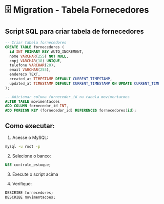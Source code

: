# 🗄️ Migration - Tabela Fornecedores

## Script SQL para criar tabela de fornecedores

```sql
-- Criar tabela fornecedores
CREATE TABLE fornecedores (
  id INT PRIMARY KEY AUTO_INCREMENT,
  nome VARCHAR(255) NOT NULL,
  cnpj VARCHAR(18) UNIQUE,
  telefone VARCHAR(20),
  email VARCHAR(255),
  endereco TEXT,
  created_at TIMESTAMP DEFAULT CURRENT_TIMESTAMP,
  updated_at TIMESTAMP DEFAULT CURRENT_TIMESTAMP ON UPDATE CURRENT_TIMESTAMP
);

-- Adicionar coluna fornecedor_id na tabela movimentacoes
ALTER TABLE movimentacoes 
ADD COLUMN fornecedor_id INT,
ADD FOREIGN KEY (fornecedor_id) REFERENCES fornecedores(id);
```

## Como executar:

1. Acesse o MySQL:
```bash
mysql -u root -p
```

2. Selecione o banco:
```sql
USE controle_estoque;
```

3. Execute o script acima

4. Verifique:
```sql
DESCRIBE fornecedores;
DESCRIBE movimentacoes;
```
